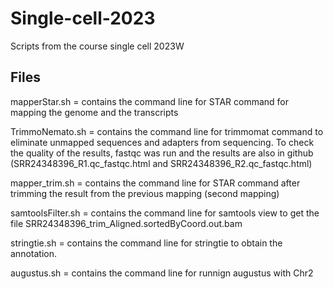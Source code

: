 # Single-cell-2023
Scripts from the course single cell 2023W

## Files

mapperStar.sh = contains the command line for STAR command for mapping the genome and the transcripts


TrimmoNemato.sh =  contains the command line for trimmomat command to eliminate unmapped sequences and adapters from sequencing. To check the quality of the results, fastqc was run and the results are also in github (SRR24348396_R1.qc_fastqc.html and SRR24348396_R2.qc_fastqc.html)


mapper_trim.sh = contains the command line for STAR command after trimming the result from the previous mapping (second mapping) 


samtoolsFilter.sh = contains the command line for samtools view to get the file SRR24348396_trim_Aligned.sortedByCoord.out.bam 


stringtie.sh = contains the command line for stringtie to obtain the annotation.


augustus.sh = contains the command line for runnign augustus with Chr2
